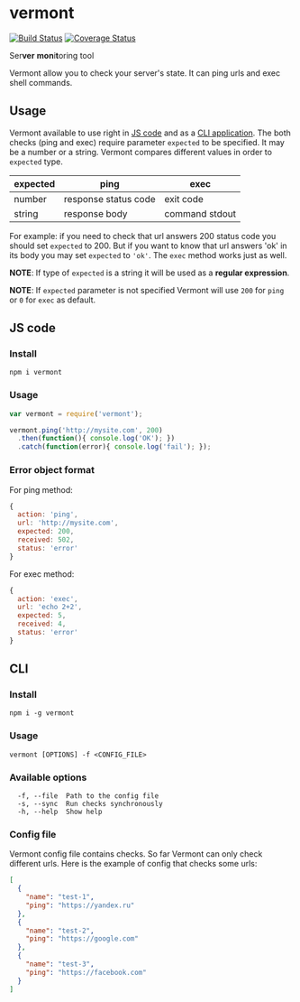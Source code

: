 # vermont
[![Build Status](https://travis-ci.org/frux/vermont.svg?branch=master)](https://travis-ci.org/frux/vermont)
[![Coverage Status](https://coveralls.io/repos/frux/vermont/badge.svg?branch=master&service=github)](https://coveralls.io/github/frux/vermont?branch=master)

Ser**ver** **mon**i**t**oring tool

Vermont allow you to check your server's state. It can ping urls and exec shell commands.

## Usage
Vermont available to use right in [JS code](#usage) and as a [CLI application](#cli). The both checks (ping and exec) require parameter `expected` to be specified. It may be a number or a string. Vermont compares different values in order to `expected` type.

|expected|ping                  |exec          |
|--------|----------------------|--------------|
|number  |response status code  |exit code     |
|string  |response body         |command stdout|

For example: if you need to check that url answers 200 status code you should set `expected` to 200. But if you want to know that url answers 'ok' in its body you may set `expected` to `'ok'`. The `exec` method works just as well.

**NOTE**: If type of `expected` is a string it will be used as a **regular expression**.

**NOTE**: If `expected` parameter is not specified Vermont will use `200` for `ping` or `0` for `exec` as default.

## JS code
### Install
`npm i vermont`

### Usage
```js
var vermont = require('vermont');

vermont.ping('http://mysite.com', 200)
  .then(function(){ console.log('OK'); })
  .catch(function(error){ console.log('fail'); });
```

### Error object format
For ping method:
```js
{
  action: 'ping',
  url: 'http://mysite.com',
  expected: 200,
  received: 502,
  status: 'error'
}
```

For exec method:
```js
{
  action: 'exec',
  url: 'echo 2+2',
  expected: 5,
  received: 4,
  status: 'error'
}
```

## CLI
### Install
`npm i -g vermont`

### Usage
```vermont [OPTIONS] -f <CONFIG_FILE>```

### Available options
```
  -f, --file  Path to the config file
  -s, --sync  Run checks synchronously
  -h, --help  Show help
```

### Config file
Vermont config file contains checks. So far Vermont can only check different urls. Here is the example of config that checks some urls:
```json
[
  {
    "name": "test-1",
    "ping": "https://yandex.ru"
  },
  {
    "name": "test-2",
    "ping": "https://google.com"
  },
  {
    "name": "test-3",
    "ping": "https://facebook.com"
  }
]
```
